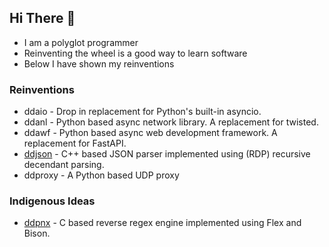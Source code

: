 ## Hi There 👋

- I am a polyglot programmer
- Reinventing the wheel is a good way to learn software
- Below I have shown my reinventions

### Reinventions

- ddaio - Drop in replacement for Python's built-in asyncio.
- ddanl - Python based async network library. A replacement for twisted.
- ddawf - Python based async web development framework. A replacement for FastAPI.
- [ddjson](https://github.com/DineshDevaraj/ddjson) - C++ based JSON parser implemented using (RDP) recursive decendant parsing.
- ddproxy - A Python based UDP proxy

### Indigenous Ideas

- [ddpnx](https://github.com/DineshDevaraj/ddjson) - C based reverse regex engine implemented using Flex and Bison.
